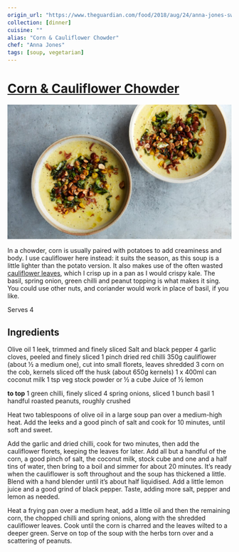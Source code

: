 ```yaml
---
origin_url: "https://www.theguardian.com/food/2018/aug/24/anna-jones-sweetcorn-recipes"
collection: [dinner]
cuisine: ""
alias: "Corn & Cauliflower Chowder"
chef: "Anna Jones"
tags: [soup, vegetarian]
---
```

# [Corn & Cauliflower Chowder](https://www.theguardian.com/food/2018/aug/24/anna-jones-sweetcorn-recipes)
![](../assets/257eddcf8182c0befb03bd2c26e78094.png)

In a chowder, corn is usually paired with potatoes to add creaminess and body. I use cauliflower here instead: it suits the season, as this soup is a little lighter than the potato version. It also makes use of the often wasted [cauliflower leaves](https://www.theguardian.com/lifeandstyle/2018/jun/30/how-to-make-the-most-of-cauliflower-leaves), which I crisp up in a pan as I would crispy kale. The basil, spring onion, green chilli and peanut topping is what makes it sing. You could use other nuts, and coriander would work in place of basil, if you like.

Serves 4

## Ingredients

Olive oil
1 leek, trimmed and finely sliced
Salt and black pepper
4 garlic cloves, peeled and finely sliced
1 pinch dried red chilli
350g cauliflower (about ½ a medium one), cut into small florets, leaves shredded
3 corn on the cob, kernels sliced off the husk (about 650g kernels)
1 x 400ml can coconut milk
1 tsp veg stock powder or ½ a cube 
Juice of ½ lemon

**to top**
1 green chilli, finely sliced
4 spring onions, sliced
1 bunch basil
1 handful roasted peanuts, roughly crushed

Heat two tablespoons of olive oil in a large soup pan over a medium-high heat. Add the leeks and a good pinch of salt and cook for 10 minutes, until soft and sweet.

Add the garlic and dried chilli, cook for two minutes, then add the cauliflower florets, keeping the leaves for later. Add all but a handful of the corn, a good pinch of salt, the coconut milk, stock cube and one and a half tins of water, then bring to a boil and simmer for about 20 minutes. It’s ready when the cauliflower is soft throughout and the soup has thickened a little. Blend with a hand blender until it’s about half liquidised. Add a little lemon juice and a good grind of black pepper. Taste, adding more salt, pepper and lemon as needed.

Heat a frying pan over a medium heat, add a little oil and then the remaining corn, the chopped chilli and spring onions, along with the shredded cauliflower leaves. Cook until the corn is charred and the leaves wilted to a deeper green. Serve on top of the soup with the herbs torn over and a scattering of peanuts.